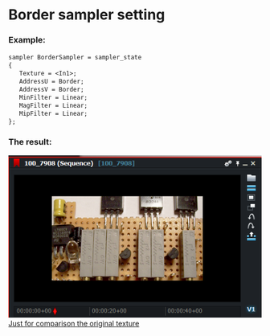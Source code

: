 
# Border sampler setting

### Example:
``` Code
sampler BorderSampler = sampler_state
{
   Texture = <In1>;
   AddressU = Border;
   AddressV = Border;
   MinFilter = Linear;
   MagFilter = Linear;
   MipFilter = Linear;
};
```

### The result:
![](images/Border.png)  
[Just for comparison the original texture](images/Original.png)  
